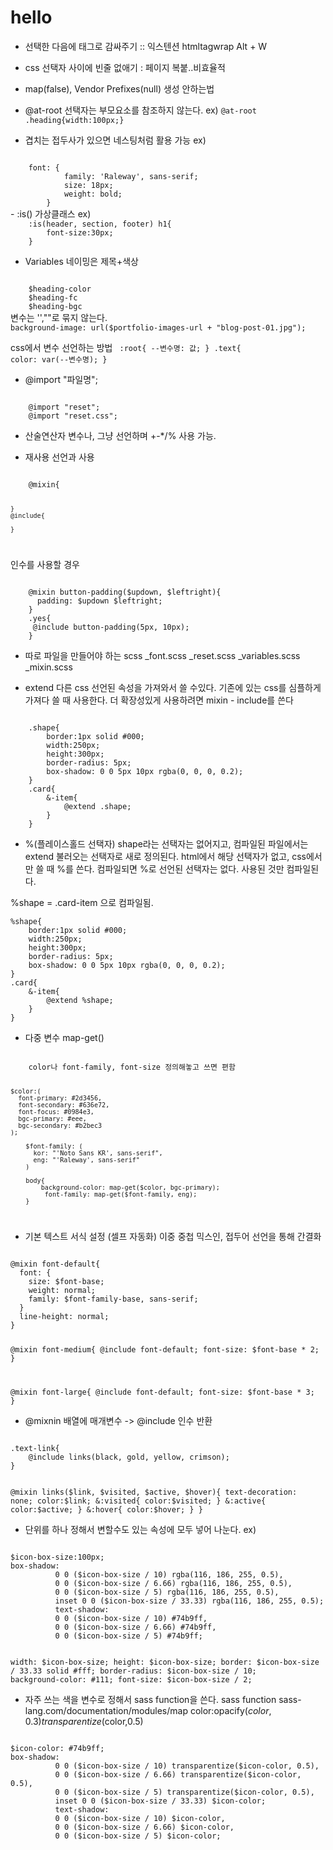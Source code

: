 # hello
- 선택한 다음에 태그로 감싸주기 :: 익스텐션 htmltagwrap Alt + W

- css 선택자 사이에 빈줄 없애기 : 페이지 복붙..비효율적
- map(false), Vendor Prefixes(null) 생성 안하는법

- @at-root 선택자는 부모요소를 참조하지 않는다. 
ex)
<code>@at-root .heading{width:100px;}</code>
- 겹치는 접두사가 있으면 네스팅처럼 활용 가능
ex) 
<code>
    font: {
            family: 'Raleway', sans-serif;
            size: 18px;
            weight: bold; 
        }
</code>
- :is() 가상클래스
ex) 
<code>
    :is(header, section, footer) h1{
        font-size:30px;
    }
</code>

- Variables
네이밍은 제목+색상
<code>
    $heading-color
    $heading-fc
    $heading-bgc
</code>
변수는 '',""로 묶지 않는다. 
<code>
background-image: url($portfolio-images-url + "blog-post-01.jpg");
</code>

css에서 변수 선언하는 방법
<code>
    :root{
        --변수명: 값;
    }
    .text{
        color: var(--변수명);
    }
</code>


- @import "파일명";
<code>
    @import "reset";
    @import "reset.css";
</code>

- 산술연산자
변수나, 그냥 선언하며 +-*/% 사용 가능.

- 재사용 선언과 사용
<code>
    @mixin{
    
    }
    @include{
        
    }
</code>

인수를 사용할 경우

<code>
    @mixin button-padding($updown, $leftright){
      padding: $updown $leftright;
    }
    .yes{
     @include button-padding(5px, 10px);
    }
</code>


- 따로 파일을 만들어야 하는 scss
_font.scss
_reset.scss
_variables.scss
_mixin.scss


- extend
다른 css 선언된 속성을 가져와서 쓸 수있다.
기존에 있는 css를 심플하게 가져다 쓸 때 사용한다.
더 확장성있게 사용하려면 mixin - include를 쓴다

<code>
    .shape{
        border:1px solid #000;
        width:250px;
        height:300px;
        border-radius: 5px;
        box-shadow: 0 0 5px 10px rgba(0, 0, 0, 0.2);
    }
    .card{
        &-item{
            @extend .shape;
        }
    }
</code>

- %(플레이스홀드 선택자)
shape라는 선택자는 없어지고,
컴파일된 파일에서는 extend 불러오는 선택자로 새로 정의된다.
html에서 해당 선택자가 없고, css에서만 쓸 때 %를 쓴다.
컴파일되면 %로 선언된 선택자는 없다.
사용된 것만 컴파일된다.

%shape = .card-item 으로 컴파일됨.

<cods>
    
    %shape{
        border:1px solid #000;
        width:250px;
        height:300px;
        border-radius: 5px;
        box-shadow: 0 0 5px 10px rgba(0, 0, 0, 0.2);
    }
    .card{
        &-item{
            @extend %shape;
        }
    }
</cods>

- 다중 변수 map-get()
<code>
    color나 font-family, font-size 정의해놓고 쓰면 편함
    
    $color:(
      font-primary: #2d3456,
      font-secondary: #636e72,
      font-focus: #0984e3,
      bgc-primary: #eee,
      bgc-secondary: #b2bec3
    );
    
        $font-family: (
          kor: "'Noto Sans KR', sans-serif",
          eng: "'Raleway', sans-serif"
        )
        
        body{
            background-color: map-get($color, bgc-primary);
             font-family: map-get($font-family, eng);
        }
</code>

- 기본 텍스트 서식 설정 (셀프 자동화)
이중 중첩 믹스인, 접두어 선언을 통해 간결화 

<code>
@mixin font-default{
  font: {
    size: $font-base;
    weight: normal;
    family: $font-family-base, sans-serif;
  }
  line-height: normal;
}

@mixin font-medium{
  @include font-default;
  font-size: $font-base * 2;
}

@mixin font-large{
  @include font-default;
  font-size: $font-base * 3;
}
</code>

- @mixnin 배열에 매개변수 -> @include 인수 반환

<code>
.text-link{
    @include links(black, gold, yellow, crimson);
}

@mixin links($link, $visited, $active, $hover){
    text-decoration: none;
    color:$link;
      &:visited{
          color:$visited;
      }
      &:active{
          color:$active;
      }
      &:hover{
          color:$hover;
      }
}
</code>

- 단위를 하나 정해서 변할수도 있는 속성에 모두 넣어 나눈다.
ex)
<code>
$icon-box-size:100px;
box-shadow: 
          0 0 ($icon-box-size / 10) rgba(116, 186, 255, 0.5),
          0 0 ($icon-box-size / 6.66) rgba(116, 186, 255, 0.5),
          0 0 ($icon-box-size / 5) rgba(116, 186, 255, 0.5),
          inset 0 0 ($icon-box-size / 33.33) rgba(116, 186, 255, 0.5);
          text-shadow: 
          0 0 ($icon-box-size / 10) #74b9ff,
          0 0 ($icon-box-size / 6.66) #74b9ff,
          0 0 ($icon-box-size / 5) #74b9ff;


width: $icon-box-size;
height: $icon-box-size;
border: $icon-box-size / 33.33 solid #fff;
border-radius: $icon-box-size / 10;
background-color: #111;
font-size: $icon-box-size / 2;
</code>

-  자주 쓰는 색을 변수로 정해서 sass function을 쓴다.
sass function
sass-lang.com/documentation/modules/map
color:opacify($color,0.3)
transparentize($color,0.5)
<code>
$icon-color: #74b9ff;
box-shadow: 
          0 0 ($icon-box-size / 10) transparentize($icon-color, 0.5),
          0 0 ($icon-box-size / 6.66) transparentize($icon-color, 0.5),
          0 0 ($icon-box-size / 5) transparentize($icon-color, 0.5),
          inset 0 0 ($icon-box-size / 33.33) $icon-color;
          text-shadow: 
          0 0 ($icon-box-size / 10) $icon-color,
          0 0 ($icon-box-size / 6.66) $icon-color,
          0 0 ($icon-box-size / 5) $icon-color;

</code>